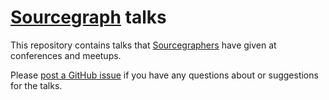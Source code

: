 # [Sourcegraph](https://sourcegraph.com) talks

This repository contains talks that [Sourcegraphers](https://sourcegraph.com) have given at conferences and meetups.

Please [post a GitHub issue](https://github.com/sourcegraph/talks/issues/new) if you have any questions about or suggestions for the talks.

